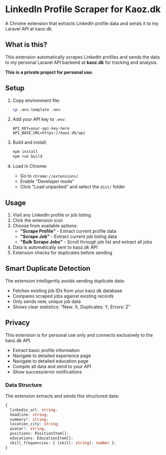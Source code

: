 # LinkedIn Profile Scraper for Kaoz.dk

A Chrome extension that extracts LinkedIn profile data and sends it to my Laravel API at kaoz.dk.

## What is this?

This extension automatically scrapes LinkedIn profiles and sends the data to my personal Laravel API backend at **kaoz.dk** for tracking and analysis.

**This is a private project for personal use.**

## Setup

1. Copy environment file:
   ```bash
   cp .env.template .env
   ```

2. Add your API key to `.env`:
   ```env
   API_KEY=your-api-key-here
   API_BASE_URL=https://kaoz.dk/api
   ```

3. Build and install:
   ```bash
   npm install
   npm run build
   ```

4. Load in Chrome:
   - Go to `chrome://extensions/`
   - Enable "Developer mode"
   - Click "Load unpacked" and select the `dist/` folder

## Usage

1. Visit any LinkedIn profile or job listing
2. Click the extension icon
3. Choose from available options:
   - **"Scrape Profile"** - Extract current profile data
   - **"Scrape Job"** - Extract current job listing data
   - **"Bulk Scrape Jobs"** - Scroll through job list and extract all jobs
4. Data is automatically sent to kaoz.dk API
5. Extension checks for duplicates before sending

## Smart Duplicate Detection

The extension intelligently avoids sending duplicate data:
- Fetches existing job IDs from your kaoz.dk database
- Compares scraped jobs against existing records
- Only sends new, unique job data
- Shows clear statistics: "New: X, Duplicates: Y, Errors: Z"

## Privacy

This extension is for personal use only and connects exclusively to the kaoz.dk API.
   - Extract basic profile information
   - Navigate to detailed experience page
   - Navigate to detailed education page
   - Compile all data and send to your API
   - Show success/error notifications

### Data Structure
The extension extracts and sends this structured data:
```typescript
{
  linkedin_url: string;
  headline: string;
  summary?: string;
  location_city: string;
  avatar?: string;
  positions: PositionItem[];
  educations: EducationItem[];
  skill_frequencies: { [skill: string]: number };
}
```
